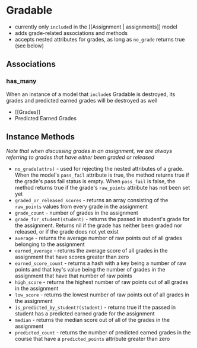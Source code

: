 # Gradable

  * currently only `include`d in the [[Assignment | assignments]] model
  * adds grade-related associations and methods
  * accepts nested attributes for grades, as long as `no_grade` returns true (see below)

## Associations

### has_many

When an instance of a model that `include`s Gradable is destroyed, its grades and predicted earned grades will be destroyed as well

  * [[Grades]]
  * Predicted Earned Grades

## Instance Methods

*Note that when discussing grades in an assignment, we are always referring to grades that have either been graded or released*

  * `no_grade(attrs)` - used for rejecting the nested attributes of a grade. When the model's `pass_fail` attribute is true, the method returns true if the grade's pass fail status is empty. When `pass_fail` is false, the method returns true if the grade's `raw_points` attribute has not been set yet
  * `graded_or_released_scores` - returns an array consisting of the `raw_points` values from every grade in the assignment
  * `grade_count` - number of grades in the assignment
  * `grade_for_student(student)` - returns the passed in student's grade for the assignment. Returns nil if the grade has neither been graded nor released, or if the grade does not yet exist
  * `average` - returns the average number of raw points out of all grades belonging to the assignment
  * `earned_average` - returns the average score of all grades in the assignment that have scores greater than zero
  * `earned_score_count` - returns a hash with a key being a number of raw points and that key's value being the number of grades in the assignment that have that number of raw points
  * `high_score` - returns the highest number of raw points out of all grades in the assignment
  * `low_score` - returns the lowest number of raw points out of all grades in the assignment
  * `is_predicted_by_student?(student)` - returns true if the passed in student has a predicted earned grade for the assignment
  * `median` - returns the median score out of all of the grades in the assignment
  * `predicted_count` - returns the number of predicted earned grades in the course that have a `predicted_points` attribute greater than zero
